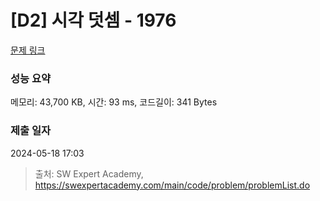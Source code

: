 # [D2] 시각 덧셈 - 1976 

[문제 링크](https://swexpertacademy.com/main/code/problem/problemDetail.do?contestProbId=AV5PttaaAZIDFAUq) 

### 성능 요약

메모리: 43,700 KB, 시간: 93 ms, 코드길이: 341 Bytes

### 제출 일자

2024-05-18 17:03



> 출처: SW Expert Academy, https://swexpertacademy.com/main/code/problem/problemList.do
